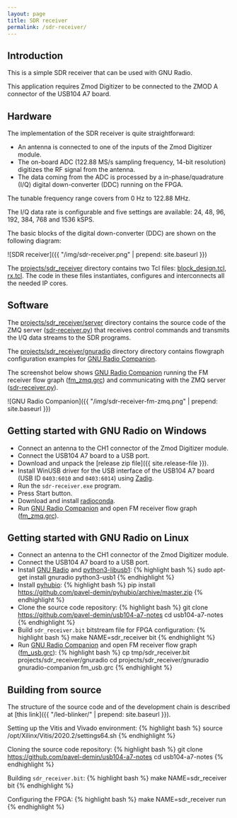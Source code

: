 ```yaml
---
layout: page
title: SDR receiver
permalink: /sdr-receiver/
---
```


Introduction
-----

This is a simple SDR receiver that can be used with GNU Radio.

This application requires Zmod Digitizer to be connected to the ZMOD A connector of the USB104 A7 board.

Hardware
-----

The implementation of the SDR receiver is quite straightforward:

 - An antenna is connected to one of the inputs of the Zmod Digitizer module.
 - The on-board ADC (122.88 MS/s sampling frequency, 14-bit resolution) digitizes the RF signal from the antenna.
 - The data coming from the ADC is processed by a in-phase/quadrature (I/Q) digital down-converter (DDC) running on the FPGA.

The tunable frequency range covers from 0 Hz to 122.88 MHz.

The I/Q data rate is configurable and five settings are available: 24, 48, 96, 192, 384, 768 and 1536 kSPS.

The basic blocks of the digital down-converter (DDC) are shown on the following diagram:

![SDR receiver]({{ "/img/sdr-receiver.png" | prepend: site.baseurl }})

The [projects/sdr_receiver](https://github.com/pavel-demin/usb104-a7-notes/tree/master/projects/sdr_receiver) directory contains two Tcl files: [block_design.tcl](https://github.com/pavel-demin/usb104-a7-notes/blob/master/projects/sdr_receiver/block_design.tcl), [rx.tcl](https://github.com/pavel-demin/usb104-a7-notes/blob/master/projects/sdr_receiver/rx.tcl). The code in these files instantiates, configures and interconnects all the needed IP cores.

Software
-----

The [projects/sdr_receiver/server](https://github.com/pavel-demin/usb104-a7-notes/tree/master/projects/sdr_receiver/server) directory contains the source code of the ZMQ server ([sdr-receiver.py](https://github.com/pavel-demin/usb104-a7-notes/blob/master/projects/sdr_receiver/server/sdr-receiver.py)) that receives control commands and transmits the I/Q data streams to the SDR programs.

The [projects/sdr_receiver/gnuradio](https://github.com/pavel-demin/usb104-a7-notes/tree/master/projects/sdr_receiver/gnuradio) directory directory contains flowgraph configuration examples for [GNU Radio Companion](https://wiki.gnuradio.org/index.php/GNURadioCompanion).

The screenshot below shows [GNU Radio Companion](https://wiki.gnuradio.org/index.php/GNURadioCompanion) running the FM receiver flow graph ([fm_zmq.grc](https://github.com/pavel-demin/usb104-a7-notes/tree/master/projects/sdr_receiver/gnuradio/fm_zmq.grc)) and communicating with the ZMQ server ([sdr-receiver.py](https://github.com/pavel-demin/usb104-a7-notes/blob/master/projects/sdr_receiver/server/sdr-receiver.py)).

![GNU Radio Companion]({{ "/img/sdr-receiver-fm-zmq.png" | prepend: site.baseurl }})

Getting started with GNU Radio on Windows
-----

 - Connect an antenna to the CH1 connector of the Zmod Digitizer module.
 - Connect the USB104 A7 board to a USB port.
 - Download and unpack the [release zip file]({{ site.release-file }}).
 - Install WinUSB driver for the USB interface of the USB104 A7 board (USB ID `0403:6010` and `0403:6014`) using [Zadig](https://zadig.akeo.ie).
 - Run the `sdr-receiver.exe` program.
 - Press Start button.
 - Download and install [radioconda](https://github.com/ryanvolz/radioconda).
 - Run [GNU Radio Companion](https://wiki.gnuradio.org/index.php/GNURadioCompanion) and open FM receiver flow graph ([fm_zmq.grc](https://github.com/pavel-demin/usb104-a7-notes/tree/master/projects/sdr_receiver/gnuradio/fm_zmq.grc)).

Getting started with GNU Radio on Linux
-----

 - Connect an antenna to the CH1 connector of the Zmod Digitizer module.
 - Connect the USB104 A7 board to a USB port.
 - Install [GNU Radio](http://gnuradio.org) and [python3-libusb1](https://github.com/vpelletier/python-libusb1):
{% highlight bash %}
sudo apt-get install gnuradio python3-usb1
{% endhighlight %}
 - Install [pyhubio](https://github.com/pavel-demin/pyhubio):
{% highlight bash %}
pip install https://github.com/pavel-demin/pyhubio/archive/master.zip
{% endhighlight %}
 - Clone the source code repository:
{% highlight bash %}
git clone https://github.com/pavel-demin/usb104-a7-notes
cd usb104-a7-notes
{% endhighlight %}
 - Build `sdr_receiver.bit` bitstream file for FPGA configuration:
{% highlight bash %}
make NAME=sdr_receiver bit
{% endhighlight %}
 - Run [GNU Radio Companion](https://wiki.gnuradio.org/index.php/GNURadioCompanion) and open FM receiver flow graph ([fm_usb.grc](https://github.com/pavel-demin/usb104-a7-notes/tree/master/projects/sdr_receiver/gnuradio/fm_usb.grc)):
{% highlight bash %}
cp tmp/sdr_receiver.bit projects/sdr_receiver/gnuradio
cd projects/sdr_receiver/gnuradio
gnuradio-companion fm_usb.grc
{% endhighlight %}


Building from source
-----

The structure of the source code and of the development chain is described at [this link]({{ "/led-blinker/" | prepend: site.baseurl }}).

Setting up the Vitis and Vivado environment:
{% highlight bash %}
source /opt/Xilinx/Vitis/2020.2/settings64.sh
{% endhighlight %}

Cloning the source code repository:
{% highlight bash %}
git clone https://github.com/pavel-demin/usb104-a7-notes
cd usb104-a7-notes
{% endhighlight %}

Building `sdr_receiver.bit`:
{% highlight bash %}
make NAME=sdr_receiver bit
{% endhighlight %}

Configuring the FPGA:
{% highlight bash %}
make NAME=sdr_receiver run
{% endhighlight %}
